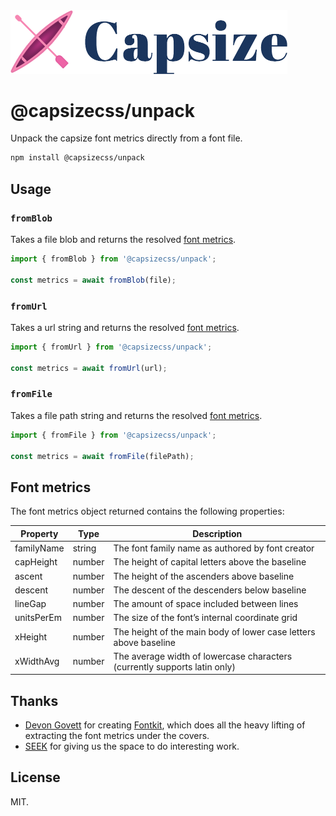 <img src="https://raw.githubusercontent.com/seek-oss/capsize/HEAD/images/capsize-header.png" alt="Capsize" title="Capsize" width="443px" />
<br/>

# @capsizecss/unpack

Unpack the capsize font metrics directly from a font file.

```bash
npm install @capsizecss/unpack
```

## Usage

### `fromBlob`

Takes a file blob and returns the resolved [font metrics](#font-metrics).

```ts
import { fromBlob } from '@capsizecss/unpack';

const metrics = await fromBlob(file);
```

### `fromUrl`

Takes a url string and returns the resolved [font metrics](#font-metrics).

```ts
import { fromUrl } from '@capsizecss/unpack';

const metrics = await fromUrl(url);
```

### `fromFile`

Takes a file path string and returns the resolved [font metrics](#font-metrics).

```ts
import { fromFile } from '@capsizecss/unpack';

const metrics = await fromFile(filePath);
```

## Font metrics

The font metrics object returned contains the following properties:

| Property   | Type   | Description                                                               |
| ---------- | ------ | ------------------------------------------------------------------------- |
| familyName | string | The font family name as authored by font creator                          |
| capHeight  | number | The height of capital letters above the baseline                          |
| ascent     | number | The height of the ascenders above baseline                                |
| descent    | number | The descent of the descenders below baseline                              |
| lineGap    | number | The amount of space included between lines                                |
| unitsPerEm | number | The size of the font’s internal coordinate grid                           |
| xHeight    | number | The height of the main body of lower case letters above baseline          |
| xWidthAvg  | number | The average width of lowercase characters (currently supports latin only) |

## Thanks

- [Devon Govett](https://github.com/devongovett) for creating [Fontkit](https://github.com/foliojs/fontkit), which does all the heavy lifting of extracting the font metrics under the covers.
- [SEEK](https://www.seek.com.au) for giving us the space to do interesting work.

## License

MIT.
